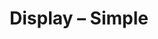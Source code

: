 ---
title: "Display – Simple"
description: "Shields with a display for numbers or letters"
parent: "general"
---
